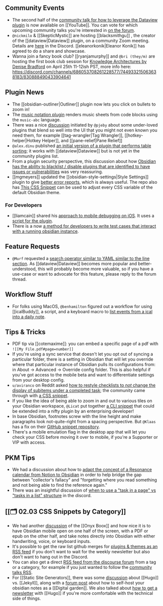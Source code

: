 ## Community Events

- The second half of the [community talk for how to leverage the Dataview plugin](https://youtu.be/jW5pD4SioFM) is now available on [[YouTube]]. You can vote for which upcoming community talks you're interested in [on the forum](https://forum.obsidian.md/t/obsidian-talks-which-talks-do-you-want-to-hear/15705/).
- `@nickmilo` & [[SkepticMystic]] are hosting [[blacksmithgu]] , the creator of the [[dataview|Dataview]] plugin, on a community Zoom meeting. Details are [here](https://discord.com/channels/686053708261228577/710585052769157141/832070319136833546) in the Discord. [[eleanorkonik|Eleanor Konik]] has agreed to do a share and showcase.
- Wanna join a fancy book club? [[ryanjamurphy]] and `@bri (they/m)` are hosting the first book club session for [Knowledge Architectures by Denise Bradford](https://www.routledge.com/Knowledge-Architectures-Structures-and-Semantics/Bedford/p/book/9780367219444) on April 25th 11-12ish PST, more info here: https://discord.com/channels/686053708261228577/744933215063638183/830888490433904641

## Plugin News

- The [[obsidian-outliner|Outliner]] plugin now lets you click on bullets to zoom in!
- The [music notation plugin](https://github.com/TilBlechschmidt/obsidian-plugin-abcjs) renders music sheets from code blocks using the `music-abc` language.
- There was a nice [discussion](https://discord.com/channels/686053708261228577/710585052769157141/832070319136833546) initiated by `@pjeby` about some under-loved plugins that blend so well into the UI that you might not even known you need them, for example [[tag-wrangler|Tag Wrangler]], [[hotkey-helper|Hotkey Helper]], and [[pane-relief|Pane Relief]]
- `@alex.dinu` published [an initial version of a plugin that performs table sorting](https://github.com/alexandru-dinu/obsidian-sortable/releases/tag/0.1.0); it works with [[dataview|Dataview]] but is not yet in the community plugins list.
- From a plugin security perspective, this discussion about how [Obsidian has the ability to blacklist / disable plugins that are identified to have issues or vulnerabilities](http://discordapp.com/channels/686053708261228577/707816848615407697/832445992808218635) was very reassuring.
- [[mgmeyers]] updated the [[obsidian-style-settings|Style Settings]] plugin to give [better error reports](http://discordapp.com/channels/686053708261228577/707816848615407697/832315933842079784), which is always useful. The repo also has [This CSS Snippet](https://github.com/mgmeyers/obsidian-style-settings/blob/main/obsidian-default-theme.css) can be used to adjust every CSS variable of the default Obsidian theme.

### For Developers

- [[liamcain]] shared his [approach to mobile debugging on iOS](https://discord.com/channels/686053708261228577/817515900349448202/826416602911211535). It uses a [script for the plugin](https://gist.github.com/liamcain/3f21f1ee820cb30f18050d2f3ad85f3f).
- There is a now [a method for developers to write test cases that interact with a running obsidian instance](https://forum.obsidian.md/t/for-plugin-developers-write-test-cases-that-interact-with-a-running-obsidian-instance/16574).

## Feature Requests

- `@Murf` requested a [search operator similar to YAML similar to the line section](https://forum.obsidian.md/t/search-operator-for-yaml-similar-to-line-section/16565). As [[dataview|Dataview]] becomes more popular and better-understood, this will probably become more valuable, so if you have a use-case or want to advocate for this feature, please reply to the forum thread.

## Workflow Stuff

- For folks using MacOS, `@benhamilton` figured out a workflow for using [[icalBuddy]], a script, and a keyboard macro to [list events from a ical into a daily note](https://discord.com/channels/686053708261228577/694233507500916796/832463345952620554).

## Tips & Tricks

- PDF tip via [[cotemaxime]]: you can embed a specific page of a pdf with `![[My File.pdf#page=number]]`
- If you're using a sync service that doesn't let you opt out of syncing a particular folder, there is a setting in Obsidian that will let you override where that particular instance of Obsidian pulls its configurations from: in About -> Advanced -> Override config folder. This is also helpful if you've got access to the mobile beta and want to differentiate settings from your desktop config.
- `u/aviranco` on Reddit asked [how to restyle checklists to _not_ change the display of subitems under a completed task](https://www.reddit.com/r/ObsidianMD/comments/mqndbf/is_there_a_way_to_have_a_note_after_a_checked/gup4eiq); the community came through with [a CSS snippet](https://discord.com/channels/686053708261228577/702656734631821413/832507883925143552).
- If you like the idea of being able to zoom in and out to various tiles on your Obsidian workspace, `@Licat` put together [a CLI snippet](http://discordapp.com/channels/686053708261228577/744933215063638183/832420779378343937) that could be extended into a nifty plugin by an enterprising developer!
- In base Obsidian, footnotes screw with the line height and make paragraphs look not-quite-right from a spacing perspective. But `@Klaas` has a fix on their [GitHub snippet repository](https://forum.obsidian.md/t/how-to-achieve-css-code-snippets/8474).
- There's a mobile emulation flag in the desktop app that will let you check your CSS before moving it over to mobile, if you're a Supporter or VIP with access.

## PKM Tips

- We had a discussion about how to [adapt the concept of a Resonance calendar from Notion to Obsidian](http://discordapp.com/channels/686053708261228577/744933215063638183/832611785903308871) in order to help bridge the gap between "collector's fallacy" and "forgetting where you read something and not being able to find the reference again."
- There was an insightful discussion of [when to use a "task in a page" vs "tasks in a list" structure](http://discordapp.com/channels/686053708261228577/694233507500916796/832507555783770202) in the discord.

## [[🗂️ 02.03 CSS Snippets by Category]]

- We had another [discussion](https://discord.com/channels/686053708261228577/744933215063638183/832294628752752701) of the [[Onyx Boox]] and how nice it is to have Obsidian mobile open on one half of the screen, with a PDF or epub on the other half, and take notes directly into Obsidian with either handwriting, voice, or keyboard inputs.
- It's possible to get the raw list github merges for [plugins & themes as an RSS feed](https://github.com/obsidianmd/obsidian-releases/commits/master.atom) if you don't want to wait for the weekly newsletter but also don't want to hang out in the Discord.
- You can also get a direct [RSS feed from the discourse forum](https://meta.discourse.org/t/rss-feed-for-category-latest/37192) from a tag or a category, for example if you just wanted to follow the [community talks RSS](https://forum.obsidian.md/tag/community-talks.rss).
- For [[Static Site Generators]], there was some [discussion](http://discordapp.com/channels/686053708261228577/694233507500916796/832502926555086908) about [[Hugo]] vs. [[Jekyll]], along with a [forum post](https://forum.obsidian.md/t/notenote-link-publish-your-obsidian-notes-with-jekyll-for-free/7951) about how to self-host your obsidian notes as a [[Digital garden]]. We also talked about [how to get a newsletter](http://discordapp.com/channels/686053708261228577/694233507500916796/832332146194251816) with [[Hugo]] if you're more comfortable with the technical side of things.
